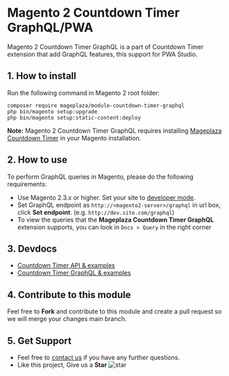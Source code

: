 # Magento 2 Countdown Timer GraphQL/PWA

Magento 2 Countdown Timer GraphQL is a part of Countdown Timer extension that add GraphQL features, this support for PWA Studio.
## 1. How to install

Run the following command in Magento 2 root folder:

```
composer require mageplaza/module-countdown-timer-graphql
php bin/magento setup:upgrade
php bin/magento setup:static-content:deploy
```

**Note:**
Magento 2 Countdown Timer GraphQL requires installing [Mageplaza Countdown Timer](https://www.mageplaza.com/magento-2-countdown-timer/) in your Magento installation.

## 2. How to use

To perform GraphQL queries in Magento, please do the following requirements:

- Use Magento 2.3.x or higher. Set your site to [developer mode](https://www.mageplaza.com/devdocs/enable-disable-developer-mode-magento-2.html).
- Set GraphQL endpoint as `http://<magento2-server>/graphql` in url box, click **Set endpoint**. 
(e.g. `http://dev.site.com/graphql`)
- To view the queries that the **Mageplaza Countdown Timer GraphQL** extension supports, you can look in `Docs > Query` in the right corner

## 3. Devdocs

- [Countdown Timer API & examples](https://documenter.getpostman.com/view/10589000/T1DqgH2g?version=latest)
- [Countdown Timer GraphQL & examples](https://documenter.getpostman.com/view/10589000/TVYJ5GmN)


## 4. Contribute to this module

Feel free to **Fork** and contribute to this module and create a pull request so we will merge your changes main branch.

## 5. Get Support

- Feel free to [contact us](https://www.mageplaza.com/contact.html) if you have any further questions.
- Like this project, Give us a **Star** ![star](https://i.imgur.com/S8e0ctO.png)
